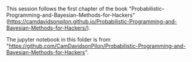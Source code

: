 This session follows the first chapter of the book "Probabilistic-Programming-and-Bayesian-Methods-for-Hackers" (https://camdavidsonpilon.github.io/Probabilistic-Programming-and-Bayesian-Methods-for-Hackers/).

The jupyter notebook in this folder is from "https://github.com/CamDavidsonPilon/Probabilistic-Programming-and-Bayesian-Methods-for-Hackers".
